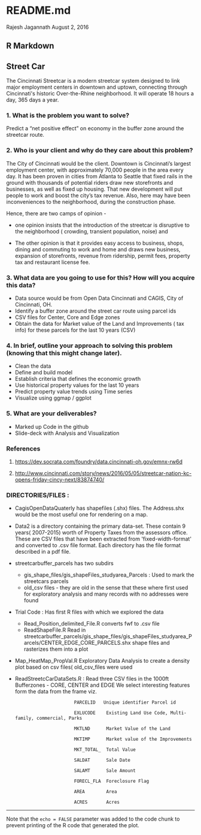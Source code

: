 README.md
================
Rajesh Jagannath
August 2, 2016

R Markdown
----------

Street Car
----------

The Cincinnati Streetcar is a modern streetcar system designed to link major employment centers in downtown and uptown, connecting through Cincinnati's historic Over-the-Rhine neighborhood. It will operate 18 hours a day, 365 days a year.

### 1. What is the problem you want to solve?

Predict a “net positive effect” on economy in the buffer zone around the streetcar route.

### 2. Who is your client and why do they care about this problem?

The City of Cincinnati would be the client. Downtown is Cincinnati’s largest employment center, with approximately 70,000 people in the area every day. It has been proven in cities from Atlanta to Seattle that fixed rails in the ground with thousands of potential riders draw new storefronts and businesses, as well as fixed up housing. That new development will put people to work and boost the city’s tax revenue. Also, here may have been inconveniences to the neighborhood, during the construction phase.

Hence, there are two camps of opinion -

-   one opinion insists that the introduction of the streetcar is disruptive to the neighborhood ( crowding, transient population, noise) and

-   The other opinion is that it provides easy access to business, shops, dining and commuting to work and home and draws new business, expansion of storefronts, revenue from ridership, permit fees, property tax and restaurant license fee.

### 3. What data are you going to use for this? How will you acquire this data?

-   Data source would be from Open Data Cincinnati and CAGIS, City of Cincinnati, OH.
-   Identify a buffer zone around the street car route using parcel ids
-   CSV files for Center, Core and Edge zones
-   Obtain the data for Market value of the Land and Improvements ( tax info) for these parcels for the last 10 years (CSV)

### 4. In brief, outline your approach to solving this problem (knowing that this might change later).

-   Clean the data
-   Define and build model
-   Establish criteria that defines the economic growth
-   Use historical property values for the last 10 years
-   Predict property value trends using Time series
-   Visualize using ggmap / ggplot

### 5. What are your deliverables?

-   Marked up Code in the github
-   Slide-deck with Analysis and Visualization

### References

1.  <https://dev.socrata.com/foundry/data.cincinnati-oh.gov/emnx-rw6d>

2.  <http://www.cincinnati.com/story/news/2016/05/05/streetcar-nation-kc-opens-friday-cincy-next/83874740/>

### DIRECTORIES/FILES :

-   CagisOpenDataQuaterly has shapefiles (.shx) files. The Address.shx would be the most useful one for rendering on a map.
-   Data2 is a directory containing the primary data-set. These contain 9 years( 2007-2015) worth of Property Taxes from the assessors office. These are CSV files that have been extracted from 'fixed-width-format' and converted to .csv file format. Each directory has the file format described in a pdf file.

-   streetcarbuffer\_parcels has two subdirs
    -   gis\_shape\_files/gis\_shapeFiles\_studyarea\_Parcels : Used to mark the streetcars parcels
    -   old\_csv files - they are old in the sense that these where first used for exploratory analysis and many records with no addresses were found
-   Trial Code : Has first R files with which we explored the data
    -   Read\_Position\_delimited\_File.R converts fwf to .csv file
    -   ReadShapeFile.R Read in streetcarbuffer\_parcels/gis\_shape\_files/gis\_shapeFiles\_studyarea\_Parcels/CENTER\_EDGE\_CORE\_PARCELS.shx shape files and rasterizes them into a plot
-   Map\_HeatMap\_PropVal.R Exploratory Data Analysis to create a density plot based on csv files( old\_csv\_files were used

-   ReadStreetcCarDataSets.R : Read three CSV files in the 1000ft Bufferzones - CORE, CENTER and EDGE We select interesting features form the data from the frame viz.

                              PARCELID   Unique identifier Parcel id   

                              EXLUCODE    Existing Land Use Code, Multi-family, commercial, Parks  

                              MKTLND      Market Value of the Land   

                              MKTIMP      Market value of the Improvements   

                              MKT_TOTAL_  Total Value      

                              SALDAT      Sale Date           

                              SALAMT      Sale Amount        

                              FORECL_FLA  Foreclosure Flag    

                              AREA        Area               

                              ACRES       Acres                                                      

------------------------------------------------------------------------

Note that the `echo = FALSE` parameter was added to the code chunk to prevent printing of the R code that generated the plot.

